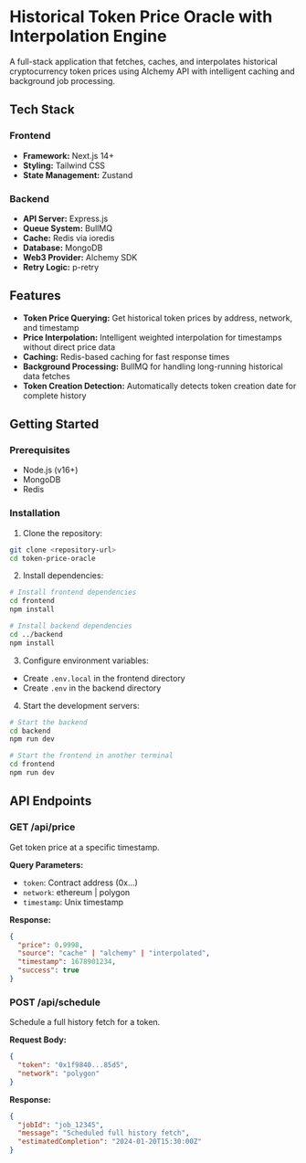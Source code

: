 # Historical Token Price Oracle with Interpolation Engine

A full-stack application that fetches, caches, and interpolates historical cryptocurrency token prices using Alchemy API with intelligent caching and background job processing.

## Tech Stack

### Frontend
- **Framework:** Next.js 14+
- **Styling:** Tailwind CSS
- **State Management:** Zustand

### Backend
- **API Server:** Express.js
- **Queue System:** BullMQ
- **Cache:** Redis via ioredis
- **Database:** MongoDB
- **Web3 Provider:** Alchemy SDK
- **Retry Logic:** p-retry

## Features

- **Token Price Querying:** Get historical token prices by address, network, and timestamp
- **Price Interpolation:** Intelligent weighted interpolation for timestamps without direct price data
- **Caching:** Redis-based caching for fast response times
- **Background Processing:** BullMQ for handling long-running historical data fetches
- **Token Creation Detection:** Automatically detects token creation date for complete history

## Getting Started

### Prerequisites

- Node.js (v16+)
- MongoDB
- Redis

### Installation

1. Clone the repository:
```bash
git clone <repository-url>
cd token-price-oracle
```

2. Install dependencies:
```bash
# Install frontend dependencies
cd frontend
npm install

# Install backend dependencies
cd ../backend
npm install
```

3. Configure environment variables:
- Create `.env.local` in the frontend directory
- Create `.env` in the backend directory

4. Start the development servers:
```bash
# Start the backend
cd backend
npm run dev

# Start the frontend in another terminal
cd frontend
npm run dev
```

## API Endpoints

### GET /api/price
Get token price at a specific timestamp.

**Query Parameters:**
- `token`: Contract address (0x...)
- `network`: ethereum | polygon
- `timestamp`: Unix timestamp

**Response:**
```json
{
  "price": 0.9998,
  "source": "cache" | "alchemy" | "interpolated",
  "timestamp": 1678901234,
  "success": true
}
```

### POST /api/schedule
Schedule a full history fetch for a token.

**Request Body:**
```json
{
  "token": "0x1f9840...85d5",
  "network": "polygon"
}
```

**Response:**
```json
{
  "jobId": "job_12345",
  "message": "Scheduled full history fetch",
  "estimatedCompletion": "2024-01-20T15:30:00Z"
}
```

